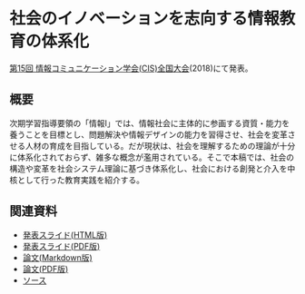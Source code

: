 # 社会のイノベーションを志向する情報教育の体系化
[第15回 情報コミュニケーション学会(CIS)全国大会](http://www.cis.gr.jp/zenkoku.html)(2018)にて発表。

## 概要
次期学習指導要領の「情報I」では、情報社会に主体的に参画する資質・能力を養うことを目標とし、問題解決や情報デザインの能力を習得させ、社会を変革させる人材の育成を目指している。だが現状は、社会を理解するための理論が十分に体系化されておらず、雑多な概念が濫用されている。そこで本稿では、社会の構造や変革を社会システム理論に基づき体系化し、社会における創発と介入を中核として行った教育実践を紹介する。

## 関連資料
- [発表スライド(HTML版)](https://saireya.github.io/thesis/2018CIS-innovation/slide.tex.xml)
- [発表スライド(PDF版)](https://www.slideshare.net/saireya/ss-93967487)
- [論文(Markdown版)](thesis.md)
- [論文(PDF版)](https://www.scribd.com/doc/372350824/)
- [ソース](https://github.com/saireya/thesis/tree/gh-pages/2018CIS-innovation)
